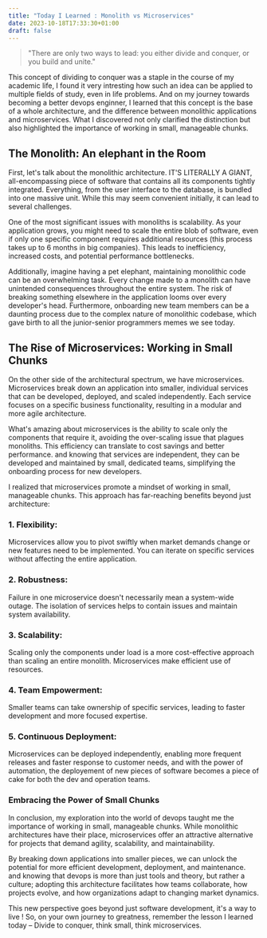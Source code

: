 ```yaml
---
title: "Today I Learned : Monolith vs Microservices"
date: 2023-10-18T17:33:30+01:00
draft: false
---
```


> "There are only two ways to lead: you either divide and conquer, or you build and unite."

This concept of dividing to conquer was a staple in the course of my academic life, I found it very intresting how such an idea can be applied to multiple fields of study, even in life problems.
And on my journey towards becoming a better devops enginner, I learned that this concept is the base of a whole architecture, and the difference between monolithic applications and microservices. What I discovered not only clarified the distinction but also highlighted the importance of working in small, manageable chunks.

## The Monolith: An elephant in the Room

First, let's talk about the monolithic architecture. IT'S LITERALLY A GIANT, all-encompassing piece of software that contains all its components tightly integrated. Everything, from the user interface to the database, is bundled into one massive unit. While this may seem convenient initially, it can lead to several challenges.

One of the most significant issues with monoliths is scalability. As your application grows, you might need to scale the entire blob of software, even if only one specific component requires additional resources (this process takes up to 6 months in big companies). This leads to inefficiency, increased costs, and potential performance bottlenecks.

Additionally, imagine having a pet elephant, maintaining monolithic code can be an overwhelming task. Every change made to a monolith can have unintended consequences throughout the entire system. The risk of breaking something elsewhere in the application looms over every developer's head. Furthermore, onboarding new team members can be a daunting process due to the complex nature of monolithic codebase, which gave birth to all the junior-senior programmers memes we see today.

## The Rise of Microservices: Working in Small Chunks

On the other side of the architectural spectrum, we have microservices. Microservices break down an application into smaller, individual services that can be developed, deployed, and scaled independently. Each service focuses on a specific business functionality, resulting in a modular and more agile architecture.

What's amazing about microservices is the ability to scale only the components that require it, avoiding the over-scaling issue that plagues monoliths. This efficiency can translate to cost savings and better performance. and knowing that services are independent, they can be developed and maintained by small, dedicated teams, simplifying the onboarding process for new developers.

I realized that microservices promote a mindset of working in small, manageable chunks. This approach has far-reaching benefits beyond just architecture:

### 1. **Flexibility**:
Microservices allow you to pivot swiftly when market demands change or new features need to be implemented. You can iterate on specific services without affecting the entire application.

### 2. **Robustness**:
Failure in one microservice doesn't necessarily mean a system-wide outage. The isolation of services helps to contain issues and maintain system availability.

### 3. **Scalability**: 
Scaling only the components under load is a more cost-effective approach than scaling an entire monolith. Microservices make efficient use of resources.

### 4. **Team Empowerment**: 
Smaller teams can take ownership of specific services, leading to faster development and more focused expertise.

### 5. **Continuous Deployment**: 
Microservices can be deployed independently, enabling more frequent releases and faster response to customer needs, and with the power of automation, the deployement of new pieces of software becomes a piece of cake for both the dev and operation teams.

### Embracing the Power of Small Chunks

In conclusion, my exploration into the world of devops taught me the importance of working in small, manageable chunks. While monolithic architectures have their place, microservices offer an attractive alternative for projects that demand agility, scalability, and maintainability.

By breaking down applications into smaller pieces, we can unlock the potential for more efficient development, deployment, and maintenance. and knowing that devops is more than just tools and theory, but rather a culture; adopting this architecture facilitates how teams collaborate, how projects evolve, and how organizations adapt to changing market dynamics.

This new perspective goes beyond just software development, it's a way to live ! So, on your own journey to greatness, remember the lesson I learned today – Divide to conquer, think small, think microservices.